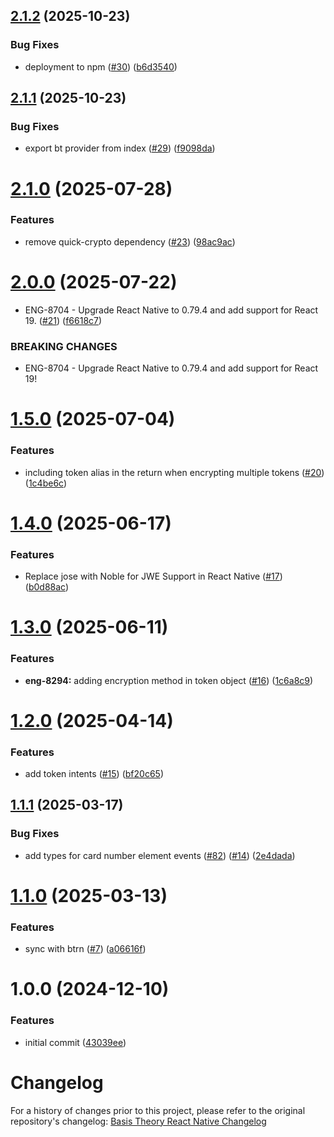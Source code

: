 ## [2.1.2](https://github.com/Basis-Theory/react-native-elements/compare/v2.1.1...v2.1.2) (2025-10-23)


### Bug Fixes

* deployment to npm ([#30](https://github.com/Basis-Theory/react-native-elements/issues/30)) ([b6d3540](https://github.com/Basis-Theory/react-native-elements/commit/b6d35406f63e58cffbb790689e76adfe4af34262))

## [2.1.1](https://github.com/Basis-Theory/react-native-elements/compare/v2.1.0...v2.1.1) (2025-10-23)


### Bug Fixes

* export bt provider from index ([#29](https://github.com/Basis-Theory/react-native-elements/issues/29)) ([f9098da](https://github.com/Basis-Theory/react-native-elements/commit/f9098da3957d53458ce23c3c8ae57e8133cf01d1))

# [2.1.0](https://github.com/Basis-Theory/react-native-elements/compare/v2.0.0...v2.1.0) (2025-07-28)


### Features

* remove quick-crypto dependency ([#23](https://github.com/Basis-Theory/react-native-elements/issues/23)) ([98ac9ac](https://github.com/Basis-Theory/react-native-elements/commit/98ac9ace376bbbdfa1e980f86287c95ecfbdb600))

# [2.0.0](https://github.com/Basis-Theory/react-native-elements/compare/v1.5.0...v2.0.0) (2025-07-22)


* ENG-8704 - Upgrade React Native to 0.79.4 and add support for React 19. ([#21](https://github.com/Basis-Theory/react-native-elements/issues/21)) ([f6618c7](https://github.com/Basis-Theory/react-native-elements/commit/f6618c76433cf8563763f5bdcfb457a4a01c3a00))


### BREAKING CHANGES

* ENG-8704 - Upgrade React Native to 0.79.4 and add support for React 19!

# [1.5.0](https://github.com/Basis-Theory/react-native-elements/compare/v1.4.0...v1.5.0) (2025-07-04)


### Features

* including token alias in the return when encrypting multiple tokens ([#20](https://github.com/Basis-Theory/react-native-elements/issues/20)) ([1c4be6c](https://github.com/Basis-Theory/react-native-elements/commit/1c4be6cf31e12e7893363346669565e65b4a7fb2))

# [1.4.0](https://github.com/Basis-Theory/react-native-elements/compare/v1.3.0...v1.4.0) (2025-06-17)


### Features

* Replace jose with Noble for JWE Support in React Native ([#17](https://github.com/Basis-Theory/react-native-elements/issues/17)) ([b0d88ac](https://github.com/Basis-Theory/react-native-elements/commit/b0d88ac6f662f591e6847d462adb8454262426b8))

# [1.3.0](https://github.com/Basis-Theory/react-native-elements/compare/v1.2.0...v1.3.0) (2025-06-11)


### Features

* **eng-8294:** adding encryption method in token object ([#16](https://github.com/Basis-Theory/react-native-elements/issues/16)) ([1c6a8c9](https://github.com/Basis-Theory/react-native-elements/commit/1c6a8c927c4eaf8e802f703afad79c3cead6b0ed))

# [1.2.0](https://github.com/Basis-Theory/react-native-elements/compare/v1.1.1...v1.2.0) (2025-04-14)


### Features

* add token intents ([#15](https://github.com/Basis-Theory/react-native-elements/issues/15)) ([bf20c65](https://github.com/Basis-Theory/react-native-elements/commit/bf20c65278304f7a90949e500d400a5d84e05ae4))

## [1.1.1](https://github.com/Basis-Theory/react-native-elements/compare/v1.1.0...v1.1.1) (2025-03-17)


### Bug Fixes

* add types for card number element events ([#82](https://github.com/Basis-Theory/react-native-elements/issues/82)) ([#14](https://github.com/Basis-Theory/react-native-elements/issues/14)) ([2e4dada](https://github.com/Basis-Theory/react-native-elements/commit/2e4dadab393fe8d398bf437f3f2f6680429205a4))

# [1.1.0](https://github.com/Basis-Theory/react-native-elements/compare/v1.0.0...v1.1.0) (2025-03-13)


### Features

* sync with btrn ([#7](https://github.com/Basis-Theory/react-native-elements/issues/7)) ([a06616f](https://github.com/Basis-Theory/react-native-elements/commit/a06616f0e2a2e3310cb86136be47e23cc22dff4b))

# 1.0.0 (2024-12-10)


### Features

* initial commit ([43039ee](https://github.com/Basis-Theory/react-native-elements/commit/43039ee5381d02a776c563e50a3e3d34f8f01b1b))

# Changelog

For a history of changes prior to this project, please refer to the original repository's changelog:
[Basis Theory React Native Changelog](https://github.com/Basis-Theory/basis-theory-react-native/blob/master/CHANGELOG.md)
